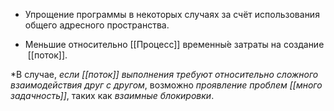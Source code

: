 -   Упрощение программы в некоторых случаях за счёт использования общего адресного пространства.
    
-   Меньшие относительно [[Процесс]] временны́е затраты на создание [[поток]].

*В случае, _если_ _[[поток]]_ _выполнения_ _требуют_ _относительно_ _сложного_ _взаимодействия_ _друг_ _с_ _другом_, возможно _проявление_ _проблем_ _[[многозадачность]]_, таких как _взаимные блокировки_.